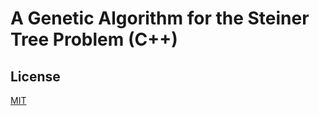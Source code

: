 # A Genetic Algorithm for the Steiner Tree Problem (C++)


## License
[MIT](https://choosealicense.com/licenses/mit/)
